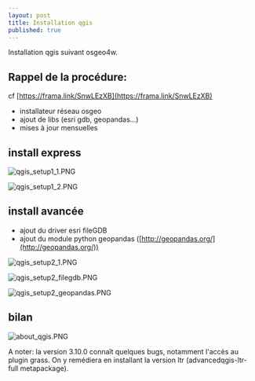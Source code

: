 ```yaml
---
layout: post
title: Installation qgis
published: true
---
```


Installation qgis suivant osgeo4w.

## Rappel de la procédure:

cf [https://frama.link/SnwLEzXB](https://frama.link/SnwLEzXB)

* installateur réseau osgeo
* ajout de libs (esri gdb, geopandas...)
* mises à jour mensuelles

## install express

![qgis_setup1_1.PNG]({{site.baseurl}}/images/qgis_setup1_1.PNG)

![qgis_setup1_2.PNG]({{site.baseurl}}/images/qgis_setup1_2.PNG)

## install avancée

* ajout du driver esri fileGDB
* ajout du module python geopandas ([http://geopandas.org/](http://geopandas.org/))

![qgis_setup2_1.PNG]({{site.baseurl}}/images/qgis_setup2_1.PNG)

![qgis_setup2_filegdb.PNG]({{site.baseurl}}/images/qgis_setup2_filegdb.PNG)

![qgis_setup2_geopandas.PNG]({{site.baseurl}}/images/qgis_setup2_geopandas.PNG)

## bilan

![about_qgis.PNG]({{site.baseurl}}/images/about_qgis.PNG)

A noter: la version 3.10.0 connaît quelques bugs, notamment l'accès au plugin grass. On y remédiera en installant la version ltr (advancedqgis-ltr-full metapackage).

